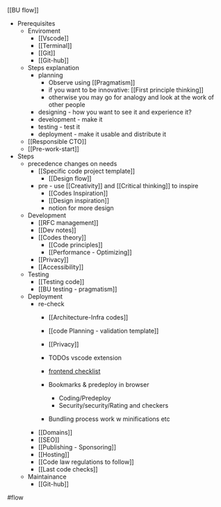 [[BU flow]]

- Prerequisites
	- Enviroment
		- [[Vscode]]
		- [[Terminal]]
		- [[Git]]
		- [[Git-hub]]
	- Steps explanation
		- planning
			- Observe using [[Pragmatism]]
			- if you want to be innovative: [[First principle thinking]]
			- otherwise you may go for analogy and look at the work of other people
		- designing - how you want to see it and experience it?
		- development - make it
		- testing - test it
		- deployment - make it usable and distribute it
	- [[Responsible CTO]]
	- [[Pre-work-start]]
- Steps
	- precedence changes on needs
		- [[Specific code project template]]
			- [[Design flow]]
		- pre - use [[Creativity]] and [[Critical thinking]] to inspire
			- [[Codes Inspiration]]
			- [[Design inspiration]]
			- notion for more design
	- Development
		- [[RFC management]]
		- [[Dev notes]]
		- [[Codes theory]]
			- [[Code principles]]
			- [[Performance - Optimizing]]
		- [[Privacy]]
		- [[Accessibility]]
	- Testing
		- [[Testing code]]
		- [[BU testing - pragmatism]]
	- Deployment
		- re-check 
			- [[Architecture-Infra codes]]
			- [[code Planning - validation template]]
			- [[Privacy]]
			
			- TODOs vscode extension
			- [frontend checklist](https://github.com/thedaviddias/Front-End-Checklist)
			- Bookmarks & predeploy in browser
				- Coding/Predeploy
				- Security/security/Rating and checkers
			- Bundling process work w minifications etc
		- [[Domains]]
		- [[SEO]]
		- [[Publishing - Sponsoring]]
		- [[Hosting]]
		- [[Code law regulations to follow]]
		- [[Last code checks]]
	- Maintainance
		- [[Git-hub]]
























#flow 